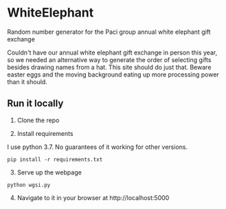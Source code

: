 # WhiteElephant
Random number generator for the Paci group annual white elephant gift exchange

Couldn't have our annual white elephant gift exchange in person this year, so we needed an 
alternative way to generate the order of selecting gifts besides drawing names from a hat.
This site should do just that. Beware easter eggs and the moving background eating up 
more processing power than it should.



## Run it locally

1. Clone the repo

2. Install requirements

I use python 3.7. No guarantees of it working for other versions.

```
pip install -r requirements.txt
```

3. Serve up the webpage
```
python wgsi.py
```

4. Navigate to it in your browser at http://localhost:5000
